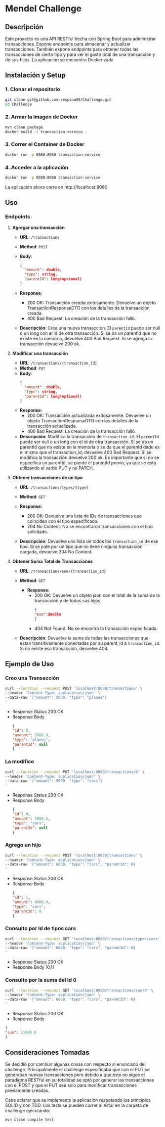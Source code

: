 # Mendel Challenge

## Descripción

Este proyecto es una API RESTful hecha con Spring Boot para administrar transacciones.
Expone endpoints para almacenar y actualizar transacciones.
También expone endpoints para obtener todas las transacciones de cierto tipo y para ver el gasto total de una 
transacción y de sus hijos.
La aplicación se encuentra Dockerizada

## Instalación y Setup

### 1. Clonar el repositorio

```bash
git clone git@github.com:sespina99/Challenge.git
cd Challenge
```

### 2. Armar la Imagen de Docker
```bash
mvn clean package
docker build -t transaction-service .
```

### 3. Correr el Container de Docker
```bash
docker run -p 8080:8080 transaction-service
```

### 4. Acceder a la aplicación
```bash
docker run -p 8080:8080 transaction-service
```
La aplicación ahora corre en http://localhost:8080


## Uso
### Endpoints
1. **Agregar una transacción**
   - **URL**: `/transactions`
   - **Method**: `POST`
   - **Body**:
     ```json
     {
       "amount": double,
       "type": string,
       "parentId": long(opcional)
     }
     ```
   - **Response**:
       - 200 OK: Transacción creada exitosamente. Devuelve un objeto TransactionResponseDTO con los detalles de la transacción creada.
       - 400 Bad Request: La creación de la transacción falló.

   - **Descripción**: Crea una nueva transaccion. El `parentId` puede ser null o un long con el id de otra 
     transacción. Si se da un parentId que no existe en la memoria, devuelve 400 Bad Request. Si se agrega la 
     transacción devuelve 200 ok.


2. **Modificar una transacción**
    - **URL**: `/transactions/{transaction_id}`
    - **Method**: `PUT`
    - **Body**:
      ```json
      {
        "amount": double,
        "type": string,
        "parentId": long(optional)
      }
      ```
    - **Response**:
        - 200 OK: Transacción actualizada exitosamente. Devuelve un objeto TransactionResponseDTO con los detalles de la transacción actualizada.
        - 400 Bad Request: La creación de la transacción falló.
    - **Descripción**: Modifica la transacción de `transaction_id`. El `parentId` puede ser null o un 
      long con el id de otra transacción. Si se da un parentId que no existe en la memoria o se da que el parenId dado es el mismo que el 
transaction_id, devuelve 400 Bad Request. Si se modifica la transacción devuelve 200 ok. Es importante que si no se 
      especifica un parentId, se pierde el parentId previo, ya que se está utilizando el verbo PUT y no PATCH.


      

3. **Obtener transacciones de un tipo**
    - **URL**: `/transactions/types/{type}`
    - **Method**: `GET`
    - **Response**:
      - 200 OK: Devuelve una lista de IDs de transacciones que coinciden con el tipo especificado. 
      - 204 No Content: No se encontraron transacciones con el tipo solicitado.

    - **Descripción**: Devuelve una lista de todos los `transaction_id` de ese tipo. Si se pide por un tipo que no 
      tiene ninguna transacción cargada, devuelve 204 No Content.


4. **Obtener Suma Total de Transacciones**
    - **URL**: `/transactions/sum/{transaction_id}`
    - **Method**: `GET`
      - **Response**:
          - 200 OK: Devuelve un objeto json con el total de la suma de la transacción y de todos sus hijos
            ```json
            {
            "sum":double
            }
            ```
          - 404 Not Found: No se encontró la transacción especificada.

    - **Descripción**: Devuelve la suma de todas las transacciones que estan transitivamente conectadas por su 
      parent_id a `transaction_id`. Si no existe esa transacción, devuelve 404.


## Ejemplo de Uso
### Creo una Transacción

```bash
curl --location --request POST 'localhost:8080/transactions' \
--header 'Content-Type: application/json' \
--data-raw '{"amount": 5000, "type": "planes"}
'
```
- Response Status 200 OK
- Response Body
    ````json
    {
    "id": 0,
    "amount": 5000.0,
    "type": "planes",
    "parentId": null
  }
    ````

### La modifico
```bash
curl --location --request PUT 'localhost:8080/transactions/0' \
--header 'Content-Type: application/json' \
--data-raw '{"amount": 5000, "type": "cars"}
'
```
- Response Status 200 OK
- Response Body
    ````json
    {
    "id": 0,
    "amount": 5000.0,
    "type": "cars",
    "parentId": null
  }
    ````
  
### Agrego un hijo
```bash
curl --location --request POST 'localhost:8080/transactions' \
--header 'Content-Type: application/json' \
--data-raw '{"amount": 6000, "type": "cars", "parentId": 0}
'
```
- Response Status 200 OK
- Response Body
    ````json
    {
    "id": 1,
    "amount": 6000.0,
    "type": "cars",
    "parentId": 0
  }
  ````
### Consulto por Id de tipos cars
```bash
curl --location --request GET 'localhost:8080/transactions/types/cars' \
--header 'Content-Type: application/json' \
--data-raw '{"amount": 6000, "type": "cars", "parentId": 0}
'
```
- Response Status 200 OK
- Response Body
[0,1]

### Consulto por la suma del Id 0
```bash
curl --location --request GET 'localhost:8080/transactions/sum/0' \
--header 'Content-Type: application/json' \
--data-raw '{"amount": 6000, "type": "cars", "parentId": 0}
'
```
- Response Status 200 OK
- Response Body
````json
{
"sum": 11000.0
}
````

## Consideraciones Tomadas
Se decidió por cambiar algunas cosas con respecto al enunciado del challenge. Principalmente el challenge 
especificaba que con el PUT se generaban nuevas transacciones pero debido a que esto no sigue el paradigma RESTful 
en su totalidad se optó por generar las transacciones con el POST y que el PUT sea solo para modificar transacciones 
previamente creadas.

Cabe aclarar que se implemento la aplicación respetando los principios SOLID y con TDD. Los tests se pueden correr 
al estar en la carpeta de challenge ejecutando:

```bash
mvn clean compile test
```

